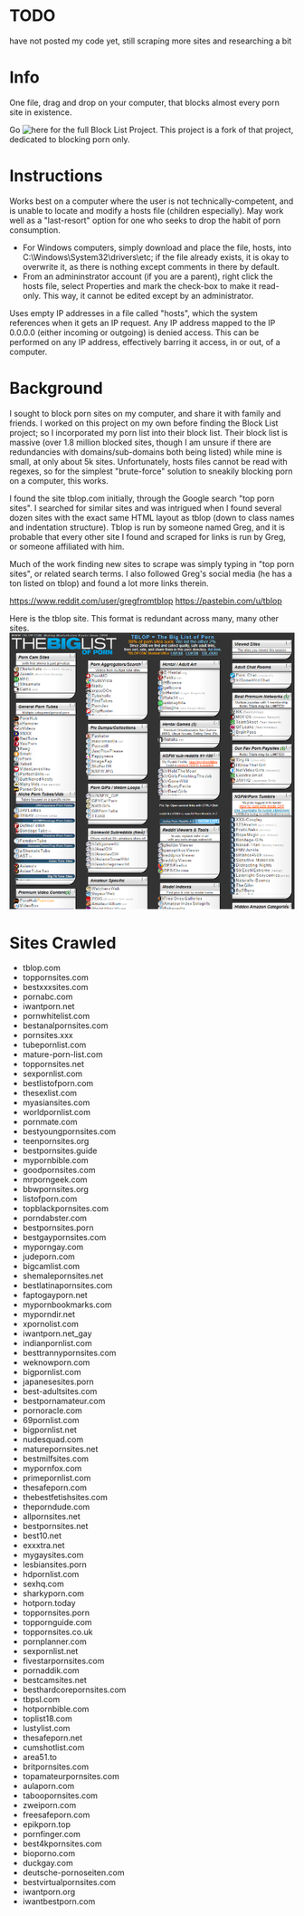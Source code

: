 # TODO
have not posted my code yet, still scraping more sites and researching a bit

# Info

One file, drag and drop on your computer, that blocks almost every porn site in existence.

Go ![here](https://github.com/blocklistproject/Lists) for the full Block List Project. This project is a fork of that project, dedicated to blocking porn only.

# Instructions
Works best on a computer where the user is not technically-competent, and is unable to locate and modify a hosts file (children especially). May work well as a "last-resort" option for one who seeks to drop the habit of porn consumption.

* For Windows computers, simply download and place the file, hosts, into C:\Windows\System32\drivers\etc; if the file already exists, it is okay to overwrite it, as there is nothing except comments in there by default.
* From an admininstrator account (if you are a parent), right click the hosts file, select Properties and mark the check-box to make it read-only. This way, it cannot be edited except by an administrator.

Uses empty IP addresses in a file called "hosts", which the system references when it gets an IP request. Any IP address mapped to the IP 0.0.0.0 (either incoming or outgoing) is denied access. This can be performed on any IP address, effectively barring it access, in or out, of a computer.

# Background
I sought to block porn sites on my computer, and share it with family and friends. I worked on this project on my own before finding the Block List project; so I incorporated my porn list into their block list. Their block list is massive (over 1.8 million blocked sites, though I am unsure if there are redundancies with domains/sub-domains both being listed) while mine is small, at only about 5k sites. Unfortunately, hosts files cannot be read with regexes, so for the simplest "brute-force" solution to sneakily blocking porn on a computer, this works.

I found the site tblop.com initially, through the Google search "top porn sites". I searched for similar sites and was intrigued when I found several dozen sites with the exact same HTML layout as tblop (down to class names and indentation structure). Tblop is run by someone named Greg, and it is probable that every other site I found and scraped for links is run by Greg, or someone affiliated with him.

Much of the work finding new sites to scrape was simply typing in "top porn sites", or related search terms. I also followed Greg's social media (he has a ton listed on tblop) and found a lot more links therein.

https://www.reddit.com/user/gregfromtblop
https://pastebin.com/u/tblop

Here is the tblop site. This format is redundant across many, many other sites.
![](https://github.com/Psychobagger/PornBlock/blob/master/images/tblop.PNG)

# Sites Crawled
* tblop.com
* toppornsites.com
* bestxxxsites.com
* pornabc.com
* iwantporn.net
* pornwhitelist.com
* bestanalpornsites.com
* pornsites.xxx
* tubepornlist.com
* mature-porn-list.com
* toppornsites.net
* sexpornlist.com
* bestlistofporn.com
* thesexlist.com
* myasiansites.com
* worldpornlist.com
* pornmate.com
* bestyoungpornsites.com
* teenpornsites.org
* bestpornsites.guide
* mypornbible.com
* goodpornsites.com
* mrporngeek.com
* bbwpornsites.org
* listofporn.com
* topblackpornsites.com
* porndabster.com
* bestpornsites.porn
* bestgaypornsites.com
* myporngay.com
* judeporn.com
* bigcamlist.com
* shemalepornsites.net
* bestlatinapornsites.com
* faptogayporn.net
* mypornbookmarks.com
* myporndir.net
* xpornolist.com
* iwantporn.net_gay
* indianpornlist.com
* besttrannypornsites.com
* weknowporn.com
* bigpornlist.com
* japanesesites.porn
* best-adultsites.com
* bestpornamateur.com
* pornoracle.com
* 69pornlist.com
* bigpornlist.net
* nudesquad.com
* maturepornsites.net
* bestmilfsites.com
* mypornfox.com
* primepornlist.com
* thesafeporn.com
* thebestfetishsites.com
* theporndude.com
* allpornsites.net
* bestpornsites.net
* best10.net
* exxxtra.net
* mygaysites.com
* lesbiansites.porn
* hdpornlist.com
* sexhq.com
* sharkyporn.com
* hotporn.today
* toppornsites.porn
* toppornguide.com
* toppornsites.co.uk
* pornplanner.com
* sexpornlist.net
* fivestarpornsites.com
* pornaddik.com
* bestcamsites.net
* besthardcorepornsites.com
* tbpsl.com
* hotpornbible.com
* toplist18.com
* lustylist.com
* thesafeporn.net
* cumshotlist.com
* area51.to
* britpornsites.com
* topamateurpornsites.com
* aulaporn.com
* taboopornsites.com
* zweiporn.com
* freesafeporn.com
* epikporn.top
* pornfinger.com
* best4kpornsites.com
* bioporno.com
* duckgay.com
* deutsche-pornoseiten.com
* bestvirtualpornsites.com
* iwantporn.org
* iwantbestporn.com
